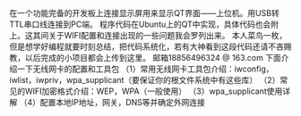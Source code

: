 在一个功能完备的开发板上连接显示屏用来显示QT界面——上位机。用USB转TTL串口线连接到PC端。
程序代码在Ubuntu上的QT中实现，具体代码也会附上。这其间关于WIFI配置和连接出现的一些问题我会罗列出来。
本人菜鸟一枚，但是想学好编程就要时刻总结，把代码系统化，若有大神看到这段代码还请不吝赐教，以后完成的小项目都会上传到这里。
邮箱18856496324 @ 163.com
下面介绍一下无线网卡的配置和工具包
（1）常用无线网卡工具包介绍：iwconfig，iwlist，iwpriv，wpa_supplicant（要保证你的根文件系统中有这些库）
（2）常见的WIFI加密格式介绍：WEP，WPA（一般使用）
（3）wpa_supplicant使用详解
（4）配置本地IP地址，网关，DNS等并确定外网连接
